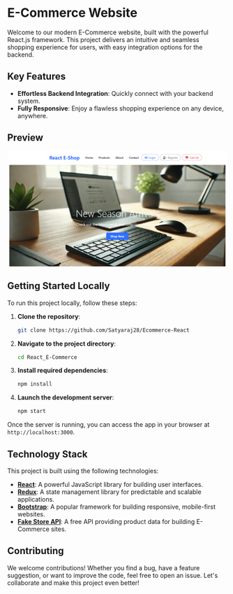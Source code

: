 # E-Commerce Website

Welcome to our modern E-Commerce website, built with the powerful React.js framework. This project delivers an intuitive and seamless shopping experience for users, with easy integration options for the backend.

## Key Features

- **Effortless Backend Integration**: Quickly connect with your backend system.
- **Fully Responsive**: Enjoy a flawless shopping experience on any device, anywhere.

## Preview

![App Screenshot](https://github.com/Satyaraj28/Ecommerce-React/blob/main/Screenshot.png)

## Getting Started Locally

To run this project locally, follow these steps:

1. **Clone the repository**:
    ```bash
    git clone https://github.com/Satyaraj28/Ecommerce-React
    ```

2. **Navigate to the project directory**:
    ```bash
    cd React_E-Commerce
    ```

3. **Install required dependencies**:
    ```bash
    npm install
    ```

4. **Launch the development server**:
    ```bash
    npm start
    ```

Once the server is running, you can access the app in your browser at `http://localhost:3000`.

## Technology Stack

This project is built using the following technologies:

- **[React](https://reactjs.org/)**: A powerful JavaScript library for building user interfaces.
- **[Redux](https://redux.js.org/)**: A state management library for predictable and scalable applications.
- **[Bootstrap](https://getbootstrap.com/)**: A popular framework for building responsive, mobile-first websites.
- **[Fake Store API](https://fakestoreapi.com/)**: A free API providing product data for building E-Commerce sites.

## Contributing

We welcome contributions! Whether you find a bug, have a feature suggestion, or want to improve the code, feel free to open an issue. Let's collaborate and make this project even better!
